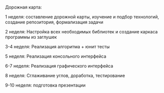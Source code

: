 Дорожная карта:

1 неделя: составление дорожной карты, изучение и подбор технологий, создание репозитория, формализация задачи

2 неделя: Настройка всех необходимых библиотек и создание каркаса программы из заглушек

3-4 неделя: Реализация алгоритма + юнит тесты

5 неделя: Реализация консольного интерфейса

6-7 неделя: Реализация графического интерфейса

8 неделя: Сглаживание углов, доработка, тестирование

9-10 неделя: подготовка презентации
